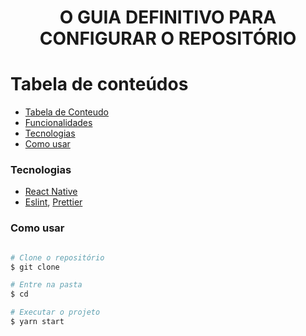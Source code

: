 <div align="center">

</div>

<h1 align="center">O GUIA DEFINITIVO PARA CONFIGURAR O REPOSITÓRIO</h1>

Tabela de conteúdos
=================
<!--ts-->
   * [Tabela de Conteudo](#tabela-de-conteudo)
   * [Funcionalidades](#Funcionalidades)
   * [Tecnologias](#Tecnologias)
   * [Como usar](#como-usar)
<!--te-->

### Tecnologias
- [React Native](https://pt-br.reactjs.org/)
- [Eslint](https://eslint.org/), [Prettier](https://prettier.io/)

### Como usar
````bash

# Clone o repositório
$ git clone 

# Entre na pasta
$ cd 

# Executar o projeto
$ yarn start

````
